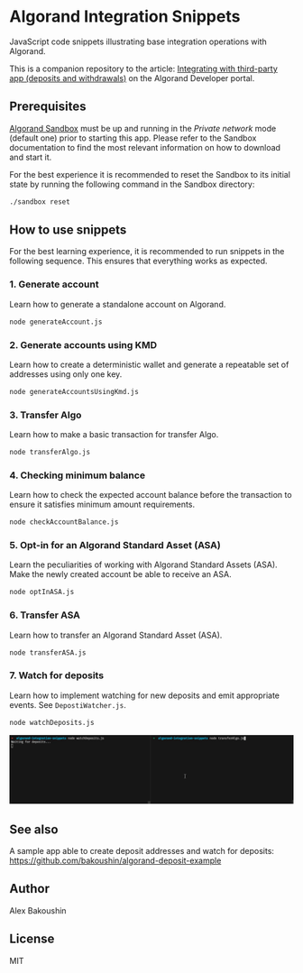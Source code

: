 # Algorand Integration Snippets

JavaScript code snippets illustrating base integration operations with Algorand.

This is a companion repository to the article: [Integrating with third-party app (deposits and withdrawals)](https://developer.algorand.org/tutorials/how-to-integrate-with-algorand/) on the Algorand Developer portal.

## Prerequisites

[Algorand Sandbox](https://github.com/algorand/sandbox#readme) must be up and running in the _Private network_ mode (default one) prior to starting this app.
Please refer to the Sandbox documentation to find the most relevant information on how to download and start it.

For the best experience it is recommended to reset the Sandbox to its initial state by running the following command in the Sandbox directory:

```bash
./sandbox reset
```

## How to use snippets

For the best learning experience, it is recommended to run snippets in the following sequence. This ensures that everything works as expected.

### 1. Generate account

Learn how to generate a standalone account on Algorand.

```bash
node generateAccount.js
```

### 2. Generate accounts using KMD

Learn how to create a deterministic wallet and generate a repeatable set of addresses using only one key.

```bash
node generateAccountsUsingKmd.js
```

### 3. Transfer Algo

Learn how to make a basic transaction for transfer Algo.

```bash
node transferAlgo.js
```

### 4. Checking minimum balance

Learn how to check the expected account balance before the transaction to ensure it satisfies minimum amount requirements.

```bash
node checkAccountBalance.js
```

### 5. Opt-in for an Algorand Standard Asset (ASA)

Learn the peculiarities of working with Algorand Standard Assets (ASA). Make the newly created account be able to receive an ASA.

```bash
node optInASA.js
```

### 6. Transfer ASA

Learn how to transfer an Algorand Standard Asset (ASA).

```bash
node transferASA.js
```

### 7. Watch for deposits

Learn how to implement watching for new deposits and emit appropriate events. See `DepostiWatcher.js`.

```bash
node watchDeposits.js
```

<img src="media/watch.gif">

## See also

A sample app able to create deposit addresses and watch for deposits: https://github.com/bakoushin/algorand-deposit-example

## Author

Alex Bakoushin

## License

MIT
